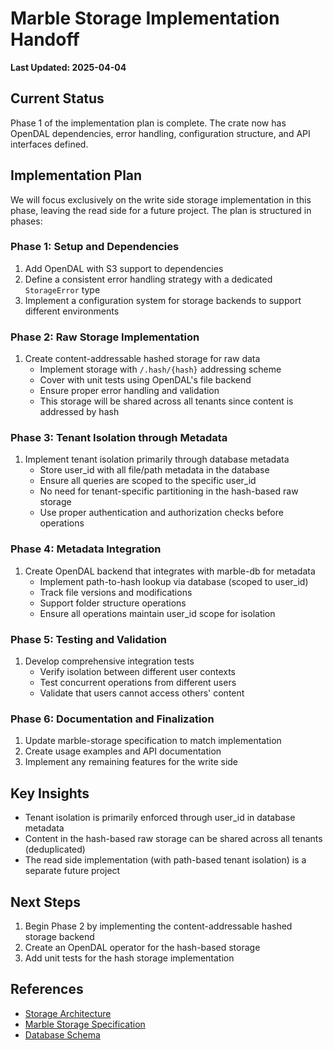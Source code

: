# Marble Storage Implementation Handoff

**Last Updated: 2025-04-04**

## Current Status
Phase 1 of the implementation plan is complete. The crate now has OpenDAL dependencies, error handling, configuration structure, and API interfaces defined.

## Implementation Plan

We will focus exclusively on the write side storage implementation in this phase, leaving the read side for a future project. The plan is structured in phases:

### Phase 1: Setup and Dependencies
1. Add OpenDAL with S3 support to dependencies
2. Define a consistent error handling strategy with a dedicated `StorageError` type
3. Implement a configuration system for storage backends to support different environments

### Phase 2: Raw Storage Implementation
1. Create content-addressable hashed storage for raw data
   - Implement storage with `/.hash/{hash}` addressing scheme
   - Cover with unit tests using OpenDAL's file backend
   - Ensure proper error handling and validation
   - This storage will be shared across all tenants since content is addressed by hash

### Phase 3: Tenant Isolation through Metadata
1. Implement tenant isolation primarily through database metadata
   - Store user_id with all file/path metadata in the database
   - Ensure all queries are scoped to the specific user_id
   - No need for tenant-specific partitioning in the hash-based raw storage
   - Use proper authentication and authorization checks before operations

### Phase 4: Metadata Integration
1. Create OpenDAL backend that integrates with marble-db for metadata
   - Implement path-to-hash lookup via database (scoped to user_id)
   - Track file versions and modifications
   - Support folder structure operations
   - Ensure all operations maintain user_id scope for isolation

### Phase 5: Testing and Validation
1. Develop comprehensive integration tests
   - Verify isolation between different user contexts
   - Test concurrent operations from different users
   - Validate that users cannot access others' content

### Phase 6: Documentation and Finalization
1. Update marble-storage specification to match implementation
2. Create usage examples and API documentation
3. Implement any remaining features for the write side

## Key Insights
- Tenant isolation is primarily enforced through user_id in database metadata
- Content in the hash-based raw storage can be shared across all tenants (deduplicated)
- The read side implementation (with path-based tenant isolation) is a separate future project

## Next Steps
1. Begin Phase 2 by implementing the content-addressable hashed storage backend
2. Create an OpenDAL operator for the hash-based storage
3. Add unit tests for the hash storage implementation

## References
- [Storage Architecture](../domain/storage_architecture.md)
- [Marble Storage Specification](../crates/marble_storage.md)
- [Database Schema](../domain/database_schema.md)
